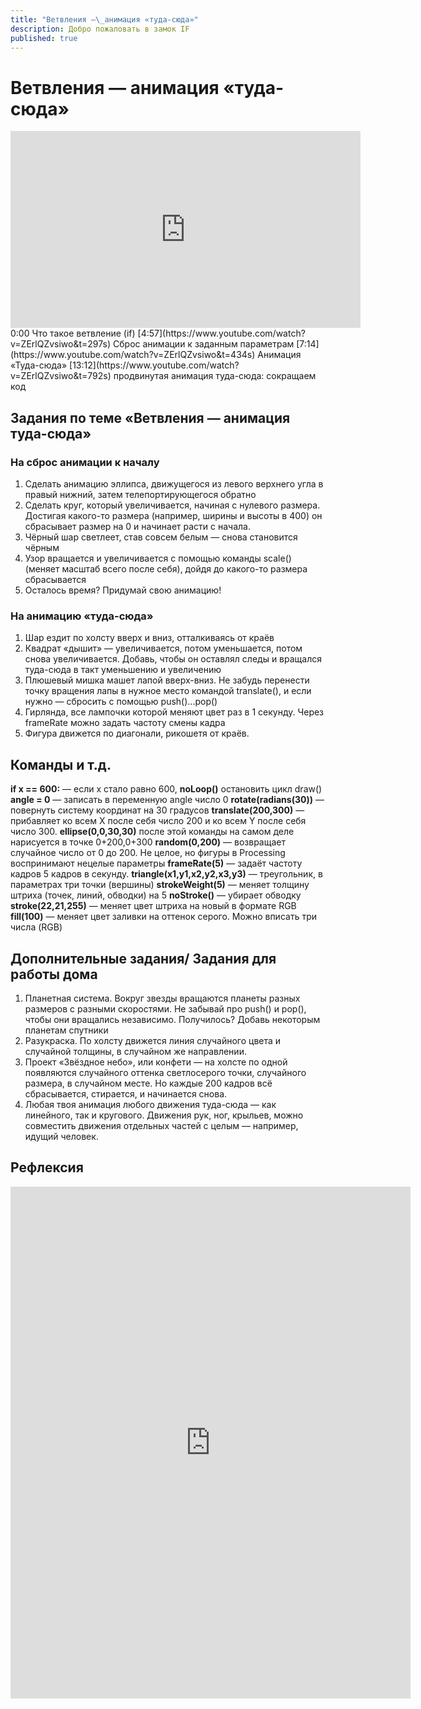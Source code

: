 ```yaml
---
title: "Ветвления —\_анимация «туда-сюда»"
description: Добро пожаловать в замок IF
published: true
---
```

# Ветвления — анимация «туда-сюда»
<iframe width="560" height="315" src="https://www.youtube.com/embed/ZErlQZvsiwo" frameborder="0" allow="accelerometer; autoplay; clipboard-write; encrypted-media; gyroscope; picture-in-picture" allowfullscreen></iframe>
0:00 Что такое ветвление (if)
[4:57](https://www.youtube.com/watch?v=ZErlQZvsiwo&t=297s) Сброс анимации к заданным параметрам
[7:14](https://www.youtube.com/watch?v=ZErlQZvsiwo&t=434s) Анимация «Туда-сюда»
[13:12](https://www.youtube.com/watch?v=ZErlQZvsiwo&t=792s) продвинутая анимация туда-сюда: сокращаем код

## Задания по теме «Ветвления — анимация туда-сюда»
### На сброс анимации к началу

1. Сделать анимацию эллипса, движущегося из левого верхнего угла в правый нижний, затем телепортирующегося обратно
2. Сделать круг, который увеличивается, начиная с нулевого размера. Достигая какого-то размера (например, ширины и высоты в 400) он сбрасывает размер на 0 и начинает расти с начала.
3. Чёрный шар светлеет, став совсем белым — снова становится чёрным
4. Узор вращается и увеличивается с помощью команды scale() (меняет масштаб всего после себя), дойдя до какого-то размера сбрасывается
5. Осталось время? Придумай свою анимацию!

### На анимацию «туда-сюда»

1. Шар ездит по холсту вверх и вниз, отталкиваясь от краёв
2. Квадрат «дышит» — увеличивается, потом уменьшается, потом снова увеличивается. Добавь, чтобы он оставлял следы и вращался туда-сюда в такт уменьшению и увеличению
3. Плюшевый мишка машет лапой вверх-вниз. Не забудь перенести точку вращения лапы в нужное место командой translate(),  и если нужно — сбросить с помощью push()...pop()
4. Гирлянда, все лампочки которой меняют цвет раз в 1 секунду. Через frameRate можно задать частоту смены кадра
5. Фигура движется по диагонали, рикошетя от краёв.

## Команды и т.д.

**if x == 600:** — если x стало равно 600, 
    **noLoop()** остановить цикл draw() 
**angle = 0** — записать в переменную angle число 0
**rotate(radians(30))** — повернуть систему координат на 30 градусов
**translate(200,300)** — прибавляет ко всем X после себя число 200 и ко всем Y после себя число 300. **ellipse(0,0,30,30)** после этой команды на самом деле нарисуется в точке 0+200,0+300
**random(0,200)** — возвращает случайное число от 0 до 200. Не целое, но фигуры в Processing воспринимают нецелые параметры
**frameRate(5)** — задаёт частоту кадров 5 кадров в секунду.
**triangle(x1,y1,x2,y2,x3,y3)** — треугольник, в параметрах три точки (вершины)
**strokeWeight(5)** — меняет толщину штриха (точек, линий, обводки) на 5
**noStroke()** — убирает обводку
**stroke(22,21,255)** — меняет цвет штриха на новый в формате RGB
**fill(100)** — меняет цвет заливки на оттенок серого. Можно вписать три числа (RGB)

## Дополнительные задания/ Задания для работы дома

1. Планетная система. Вокруг звезды вращаются планеты разных размеров с разными скоростями. Не забывай про push() и pop(), чтобы они вращались независимо. Получилось? Добавь некоторым планетам спутники
2. Разукраска. По холсту движется линия случайного цвета и случайной толщины, в случайном же направлении.
3. Проект «Звёздное небо», или конфети — на холсте по одной появляются случайного оттенка светлосерого точки, случайного размера, в случайном месте. Но каждые 200 кадров всё сбрасывается, стирается, и начинается снова.
4. Любая твоя анимация любого движения туда-сюда — как линейного, так и кругового. Движения рук, ног, крыльев, можно совместить движения отдельных частей с целым — например, идущий человек.

## Рефлексия

<iframe src="https://docs.google.com/forms/d/e/1FAIpQLSef9D7a9djQfWBiBFOY-3zIKQvFGCJSFtsM-stweM6r3U_2gQ/viewform?embedded=true" width="640" height="819" frameborder="0" marginheight="0" marginwidth="0">Загрузка…</iframe>
